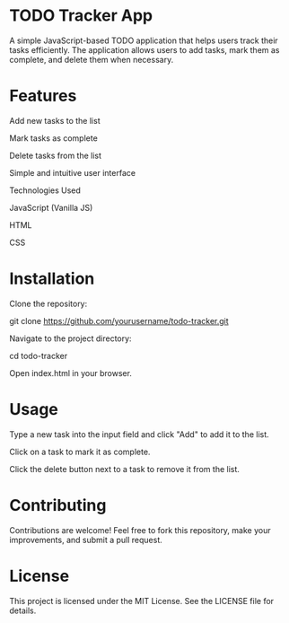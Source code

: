 # TODO Tracker App

A simple JavaScript-based TODO application that helps users track their tasks efficiently. The application allows users to add tasks, mark them as complete, and delete them when necessary.

# Features

Add new tasks to the list

Mark tasks as complete

Delete tasks from the list

Simple and intuitive user interface

Technologies Used

JavaScript (Vanilla JS)

HTML

CSS

# Installation

Clone the repository:

git clone https://github.com/yourusername/todo-tracker.git

Navigate to the project directory:

cd todo-tracker

Open index.html in your browser.

# Usage

Type a new task into the input field and click "Add" to add it to the list.

Click on a task to mark it as complete.

Click the delete button next to a task to remove it from the list.

# Contributing

Contributions are welcome! Feel free to fork this repository, make your improvements, and submit a pull request.

# License

This project is licensed under the MIT License. See the LICENSE file for details.
